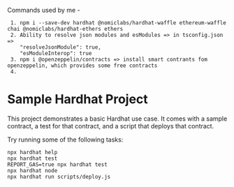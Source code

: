 Commands used by me - 
```
 1. npm i --save-dev hardhat @nomiclabs/hardhat-waffle ethereum-waffle chai @nomiclabs/hardhat-ethers ethers
 2. Ability to resolve json modules and esModules => in tsconfig.json => 
    "resolveJsonModule": true,
    "esModuleInterop": true
 3. npm i @openzeppelin/contracts => install smart contrants fom openzeppelin, which provides some free contracts
 4. 

```

# Sample Hardhat Project

This project demonstrates a basic Hardhat use case. It comes with a sample contract, a test for that contract, and a script that deploys that contract.

Try running some of the following tasks:

```shell
npx hardhat help
npx hardhat test
REPORT_GAS=true npx hardhat test
npx hardhat node
npx hardhat run scripts/deploy.js
```
